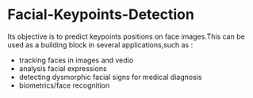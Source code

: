 # Facial-Keypoints-Detection
Its objective is to predict keypoints positions on face images.This can be used as a building block in several applications,such as :
* tracking faces in images and vedio
* analysis facial expressions
* detecting dysmorphic facial signs for medical diagnosis
* biometrics/face recognition
